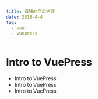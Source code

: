 ```yaml
---
title: 母猪的产后护理
date: 2018-4-4
tag: 
  - vue
  - vuepress
---
```


# Intro to VuePress

- Intro to VuePress
- Intro to VuePress
- Intro to VuePress
